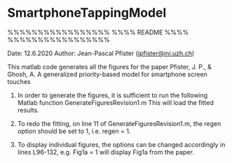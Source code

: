 # SmartphoneTappingModel
%%%%%%%%%%%%%%%%%
%%%%  README %%%%
%%%%%%%%%%%%%%%%%

Date: 12.6.2020
Author: Jean-Pascal Pfister (jpfister@ini.uzh.ch)

This matlab code generates all the figures for the paper 
Pfister, J. P., & Ghosh, A.  A generalized priority-based model for smartphone screen touches

1. In order to generate the figures, it is sufficient to run the following Matlab function GenerateFiguresRevision1.m
This will load the fitted results.

2. To redo the fitting, on line 11 of GenerateFiguresRevision1.m, the regen option should be set to 1, i.e. 
regen = 1. 

3. To display individual figures, the options can be changed accordingly in lines L96-132, e.g. 
Fig1a = 1
will display Fig1a from the paper. 
